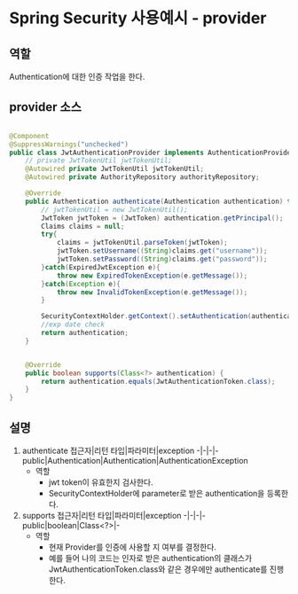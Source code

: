 # Spring Security 사용예시 - provider
## 역할
Authentication에 대한 인증 작업을 한다.
## provider 소스
```java

@Component
@SuppressWarnings("unchecked")
public class JwtAuthenticationProvider implements AuthenticationProvider {
    // private JwtTokenUtil jwtTokenUtil;
    @Autowired private JwtTokenUtil jwtTokenUtil;
    @Autowired private AuthorityRepository authorityRepository;

    @Override
    public Authentication authenticate(Authentication authentication) throws AuthenticationException {
        // jwtTokenUtil = new JwtTokenUtil();
        JwtToken jwtToken = (JwtToken) authentication.getPrincipal();
        Claims claims = null;
        try{
            claims = jwtTokenUtil.parseToken(jwtToken);
            jwtToken.setUsername((String)claims.get("username"));
            jwtToken.setPassword((String)claims.get("password"));
        }catch(ExpiredJwtException e){
            throw new ExpiredTokenException(e.getMessage());
        }catch(Exception e){
            throw new InvalidTokenException(e.getMessage());
        }

        SecurityContextHolder.getContext().setAuthentication(authentication);
        //exp date check
        return authentication;
    }


    @Override
    public boolean supports(Class<?> authentication) {
        return authentication.equals(JwtAuthenticationToken.class);
    }
}
```
## 설명
1. authenticate
    접근자|리턴 타입|파라미터|exception
    -|-|-|-
    public|Authentication|Authentication|AuthenticationException
    * 역할
        * jwt token이 유효한지 검사한다.
        * SecurityContextHolder에 parameter로 받은 authentication을 등록한다.
1. supports
    접근자|리턴 타입|파라미터|exception
    -|-|-|-
    public|boolean|Class<?>|-
    * 역할
        * 현재 Provider를 인증에 사용할 지 여부를 결정한다.
        * 예를 들어 나의 코드는 인자로 받은 authentication의 클래스가  JwtAuthenticationToken.class와 같은 경우에만 authenticate를 진행한다.
